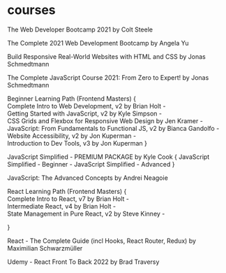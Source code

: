# courses

The Web Developer Bootcamp 2021 by Colt Steele

The Complete 2021 Web Development Bootcamp by Angela Yu

Build Responsive Real-World Websites with HTML and CSS by Jonas Schmedtmann

The Complete JavaScript Course 2021: From Zero to Expert! by Jonas Schmedtmann

Beginner Learning Path (Frontend Masters) {<br>
Complete Intro to Web Development, v2 by Brian Holt - <br>
Getting Started with JavaScript, v2 by Kyle Simpson - <br>
CSS Grids and Flexbox for Responsive Web Design by Jen Kramer - <br>
JavaScript: From Fundamentals to Functional JS, v2 by Bianca Gandolfo - <br>
Website Accessibility, v2 by Jon Kuperman - <br>
Introduction to Dev Tools, v3 by Jon Kuperman }

JavaScript Simplified - PREMIUM PACKAGE by Kyle Cook {
JavaScript Simplified - Beginner - JavaScript Simplified - Advanced
}

JavaScript: The Advanced Concepts by Andrei Neagoie

React Learning Path (Frontend Masters) {<br>
Complete Intro to React, v7 by Brian Holt - <br>
Intermediate React, v4  by Brian Holt - <br>
State Management in Pure React, v2  by  Steve Kinney - <br>

}

React - The Complete Guide (incl Hooks, React Router, Redux) by Maximilian Schwarzmüller

Udemy - React Front To Back 2022 by Brad Traversy

